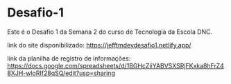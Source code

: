 # Desafio-1
Este é o Desafio 1 da Semana 2 do curso de Tecnologia da Escola DNC.

link do site disponibilizado: https://jefftmdevdesafio1.netlify.app/

link da planilha de registro de informações: https://docs.google.com/spreadsheets/d/1BGHcZiiYABVSXSRjFKxka8hFrZ48XJH-wloRIf28qSQ/edit?usp=sharing
